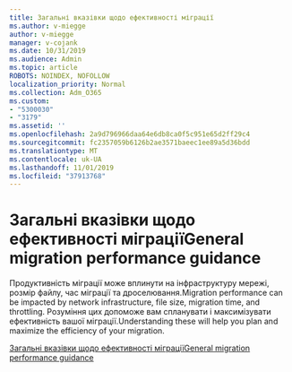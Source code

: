 ```yaml
---
title: Загальні вказівки щодо ефективності міграції
ms.author: v-miegge
author: v-miegge
manager: v-cojank
ms.date: 10/31/2019
ms.audience: Admin
ms.topic: article
ROBOTS: NOINDEX, NOFOLLOW
localization_priority: Normal
ms.collection: Adm_O365
ms.custom:
- "5300030"
- "3179"
ms.assetid: ''
ms.openlocfilehash: 2a9d796966daa64e6db8ca0f5c951e65d2ff29c4
ms.sourcegitcommit: fc2357059b6126b2ae3571baeec1ee89a5d36bdd
ms.translationtype: MT
ms.contentlocale: uk-UA
ms.lasthandoff: 11/01/2019
ms.locfileid: "37913768"
---
```

# <a name="general-migration-performance-guidance"></a><span data-ttu-id="cee11-102">Загальні вказівки щодо ефективності міграції</span><span class="sxs-lookup"><span data-stu-id="cee11-102">General migration performance guidance</span></span>

<span data-ttu-id="cee11-103">Продуктивність міграції може вплинути на інфраструктуру мережі, розмір файлу, час міграції та дроселювання.</span><span class="sxs-lookup"><span data-stu-id="cee11-103">Migration performance can be impacted by network infrastructure, file size, migration time, and throttling.</span></span> <span data-ttu-id="cee11-104">Розуміння цих допоможе вам спланувати і максимізувати ефективність вашої міграції.</span><span class="sxs-lookup"><span data-stu-id="cee11-104">Understanding these will help you plan and maximize the efficiency of your migration.</span></span>

[<span data-ttu-id="cee11-105">Загальні вказівки щодо ефективності міграції</span><span class="sxs-lookup"><span data-stu-id="cee11-105">General migration performance guidance</span></span>](https://docs.microsoft.com/sharepointmigration/sharepoint-online-and-onedrive-migration-speed)